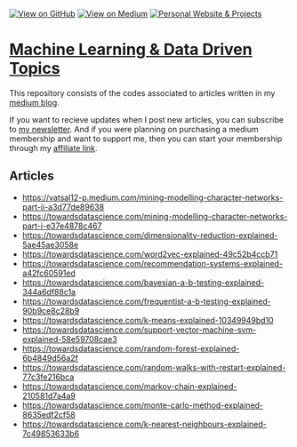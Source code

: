 [![View on GitHub](https://img.shields.io/badge/GitHub-View_on_GitHub-blue?logo=GitHub)](https://github.com/vatsal220)  [![View on Medium](https://img.shields.io/badge/Medium-View%20on%20Medium-red?logo=medium)](https://vatsal12-p.medium.com/) [![Personal Website & Projects](https://img.shields.io/badge/Data%20Science%20Simplified-Daily%20Data%20Science%20Tips-green?logo=wordpress)](https://vatsalp.com/) 

# [Machine Learning & Data Driven Topics](https://github.com/vatsal220/medium_articles)
This repository consists of the codes associated to articles written in my [medium blog](https://medium.com/@vatsal12-p).  

If you want to recieve updates when I post new articles, you can subscribe to [my newsletter](https://vatsal12-p.medium.com/subscribe). And if you were planning on purchasing a medium membership and want to support me, then you can start your membership through my [affiliate link](https://vatsal12-p.medium.com/membership).  


## Articles
- https://vatsal12-p.medium.com/mining-modelling-character-networks-part-ii-a3d77de89638
- https://towardsdatascience.com/mining-modelling-character-networks-part-i-e37e4878c467
- https://towardsdatascience.com/dimensionality-reduction-explained-5ae45ae3058e
- https://towardsdatascience.com/word2vec-explained-49c52b4ccb71
- https://towardsdatascience.com/recommendation-systems-explained-a42fc60591ed
- https://towardsdatascience.com/bayesian-a-b-testing-explained-344a6df88c1a
- https://towardsdatascience.com/frequentist-a-b-testing-explained-90b9ce8c28b9
- https://towardsdatascience.com/k-means-explained-10349949bd10
- https://towardsdatascience.com/support-vector-machine-svm-explained-58e59708cae3
- https://towardsdatascience.com/random-forest-explained-6b4849d56a2f
- https://towardsdatascience.com/random-walks-with-restart-explained-77c3fe216bca
- https://towardsdatascience.com/markov-chain-explained-210581d7a4a9
- https://towardsdatascience.com/monte-carlo-method-explained-8635edf2cf58
- https://towardsdatascience.com/k-nearest-neighbours-explained-7c49853633b6
